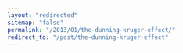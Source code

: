 ```yaml
---
layout: "redirected"
sitemap: "false"
permalink: "/2013/01/the-dunning-kruger-effect/"
redirect_to: "/post/the-dunning-kruger-effect"
---
```




